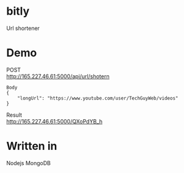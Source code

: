 # bitly
Url shortener

# Demo
POST  
http://165.227.46.61:5000/api/url/shotern  
``` 
Body  
{  
	"longUrl": "https://www.youtube.com/user/TechGuyWeb/videos"
}
```

Result  
http://165.227.46.61:5000/QXoPdYB_h


# Written in
Nodejs
MongoDB
